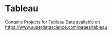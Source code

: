 # Tableau
Contains Projects for Tableau 
Data available on https://www.superdatascience.com/pages/tableau 
